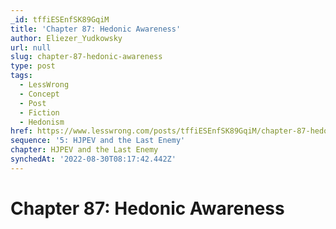 ```yaml
---
_id: tffiESEnfSK89GqiM
title: 'Chapter 87: Hedonic Awareness'
author: Eliezer_Yudkowsky
url: null
slug: chapter-87-hedonic-awareness
type: post
tags:
  - LessWrong
  - Concept
  - Post
  - Fiction
  - Hedonism
href: https://www.lesswrong.com/posts/tffiESEnfSK89GqiM/chapter-87-hedonic-awareness
sequence: '5: HJPEV and the Last Enemy'
chapter: HJPEV and the Last Enemy
synchedAt: '2022-08-30T08:17:42.442Z'
---
```


# Chapter 87: Hedonic Awareness
